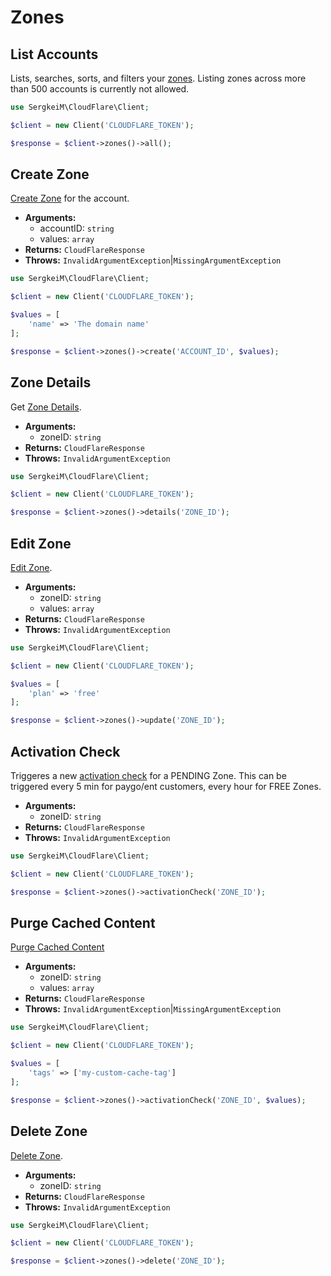 # Zones

## List Accounts

Lists, searches, sorts, and filters your [zones](https://developers.cloudflare.com/api/operations/zones-get). Listing zones across more than 500 accounts is currently not allowed.

```php [php]
use SergkeiM\CloudFlare\Client;

$client = new Client('CLOUDFLARE_TOKEN');

$response = $client->zones()->all();
```

## Create Zone

[Create Zone](https://developers.cloudflare.com/api/operations/zones-post) for the account.

- **Arguments:**
  - accountID: `string`
  - values: `array`
- **Returns:** `CloudFlareResponse`
- **Throws:** `InvalidArgumentException`|`MissingArgumentException`

```php [php]
use SergkeiM\CloudFlare\Client;

$client = new Client('CLOUDFLARE_TOKEN');

$values = [
    'name' => 'The domain name'
];

$response = $client->zones()->create('ACCOUNT_ID', $values);
```

## Zone Details

Get [Zone Details](https://developers.cloudflare.com/api/operations/zones-0-get).

- **Arguments:**
  - zoneID: `string`
- **Returns:** `CloudFlareResponse`
- **Throws:** `InvalidArgumentException`

```php [php]
use SergkeiM\CloudFlare\Client;

$client = new Client('CLOUDFLARE_TOKEN');

$response = $client->zones()->details('ZONE_ID');
```

## Edit Zone

[Edit Zone](https://developers.cloudflare.com/api/operations/zones-0-patch).

- **Arguments:**
  - zoneID: `string`
  - values: `array`
- **Returns:** `CloudFlareResponse`
- **Throws:** `InvalidArgumentException`

```php [php]
use SergkeiM\CloudFlare\Client;

$client = new Client('CLOUDFLARE_TOKEN');

$values = [
    'plan' => 'free'
];

$response = $client->zones()->update('ZONE_ID');
```

## Activation Check

Triggeres a new [activation check](https://developers.cloudflare.com/api/operations/put-zones-zone_id-activation_check) for a PENDING Zone. This can be triggered every 5 min for paygo/ent customers, every hour for FREE Zones.

- **Arguments:**
  - zoneID: `string`
- **Returns:** `CloudFlareResponse`
- **Throws:** `InvalidArgumentException`

```php [php]
use SergkeiM\CloudFlare\Client;

$client = new Client('CLOUDFLARE_TOKEN');

$response = $client->zones()->activationCheck('ZONE_ID');
```

## Purge Cached Content

[Purge Cached Content](https://developers.cloudflare.com/api/operations/zone-purge)

- **Arguments:**
  - zoneID: `string`
  - values: `array`
- **Returns:** `CloudFlareResponse`
- **Throws:** `InvalidArgumentException`|`MissingArgumentException`

```php [php]
use SergkeiM\CloudFlare\Client;

$client = new Client('CLOUDFLARE_TOKEN');

$values = [
    'tags' => ['my-custom-cache-tag']
];

$response = $client->zones()->activationCheck('ZONE_ID', $values);
```

## Delete Zone

[Delete Zone](https://developers.cloudflare.com/api/operations/zones-0-delete).

- **Arguments:**
  - zoneID: `string`
- **Returns:** `CloudFlareResponse`
- **Throws:** `InvalidArgumentException`

```php [php]
use SergkeiM\CloudFlare\Client;

$client = new Client('CLOUDFLARE_TOKEN');

$response = $client->zones()->delete('ZONE_ID');
```